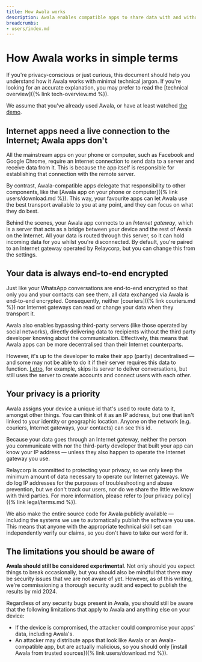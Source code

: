 ```yaml
---
title: How Awala works
description: Awala enables compatible apps to share data with and without the Internet, and use end-to-end encryption.
breadcrumbs:
- users/index.md
---
```


# How Awala works in simple terms

If you're privacy-conscious or just curious, this document should help you understand how it Awala works with minimal technical jargon. If you're looking for an accurate explanation, you may prefer to read the [technical overview]({% link tech-overview.md %}).

We assume that you've already used Awala, or have at least watched [the demo](https://youtu.be/LL1Z9EGiMVc).

## Internet apps need a live connection to the Internet; Awala apps don't

All the mainstream apps on your phone or computer, such as Facebook and Google Chrome, require an Internet connection to send data to a server and receive data from it. This is because the app itself is responsible for establishing that connection with the remote server.

By contrast, Awala-compatible apps delegate that responsibility to other components, like the [Awala app on your phone or computer]({% link users/download.md %}). This way, your favourite apps can let Awala use the best transport available to you at any point, and they can focus on what they do best.

Behind the scenes, your Awala app connects to an _Internet gateway_, which is a server that acts as a bridge between your device and the rest of Awala on the Internet. All your data is routed through this server, so it can hold incoming data for you whilst you're disconnected. By default, you're paired to an Internet gateway operated by Relaycorp, but you can change this from the settings.

## Your data is always end-to-end encrypted

Just like your WhatsApp conversations are end-to-end encrypted so that only you and your contacts can see them, all data exchanged via Awala is end-to-end encrypted. Consequently, neither [couriers]({% link couriers.md %}) nor Internet gateways can read or change your data when they transport it.

Awala also enables bypassing third-party servers (like those operated by social networks), directly delivering data to recipients without the third party developer knowing about the communication. Effectively, this means that Awala apps can be more decentralised than their Internet counterparts.

However, it's up to the developer to make their app (partly) decentralised — and some may not be able to do it if their server requires this data to function. [Letro](https://letro.app/en/), for example, skips its server to deliver conversations, but still uses the server to create accounts and connect users with each other.

## Your privacy is a priority

Awala assigns your device a unique id that's used to route data to it, amongst other things. You can think of it as an IP address, but one that isn't linked to your identity or geographic location. Anyone on the network (e.g. couriers, Internet gateways, your contacts) can see this id.

Because your data goes through an Internet gateway, neither the person you communicate with nor the third-party developer that built your app can know your IP address — unless they also happen to operate the Internet gateway you use.

Relaycorp is committed to protecting your privacy, so we only keep the minimum amount of data necessary to operate our Internet gateways. We do log IP addresses for the purposes of troubleshooting and abuse prevention, but we don't track our users, nor do we share the little we know with third parties. For more information, please refer to [our privacy policy]({% link legal/terms.md %}).

We also make the entire source code for Awala publicly available — including the systems we use to automatically publish the software you use. This means that anyone with the appropriate technical skill set can independently verify our claims, so you don't have to take our word for it.

## The limitations you should be aware of

**Awala should still be considered experimental**. Not only should you expect things to break occasionally, but you should also be mindful that there may be security issues that we are not aware of yet. However, as of this writing, we're commissioning a thorough security audit and expect to publish the results by mid 2024.

Regardless of any security bugs present in Awala, you should still be aware that the following limitations that apply to Awala and anything else on your device:

- If the device is compromised, the attacker could compromise your apps' data, including Awala's.
- An attacker may distribute apps that look like Awala or an Awala-compatible app, but are actually malicious, so you should only [install Awala from trusted sources]({% link users/download.md %}).
